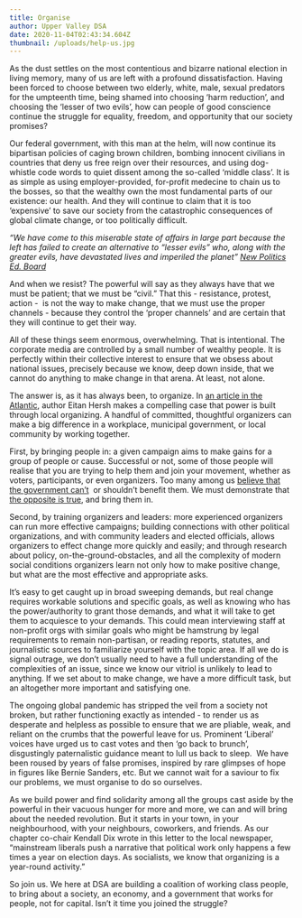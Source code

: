 ```yaml
---
title: Organise
author: Upper Valley DSA
date: 2020-11-04T02:43:34.604Z
thumbnail: /uploads/help-us.jpg
---
```

As the dust settles on the most contentious and bizarre national election in living memory, many of us are left with a profound dissatisfaction. Having been forced to choose between two elderly, white, male, sexual predators for the umpteenth time, being shamed into choosing ‘harm reduction’, and choosing the ‘lesser of two evils’, how can people of good conscience continue the struggle for equality, freedom, and opportunity that our society promises?

Our federal government, with this man at the helm, will now continue its bipartisan policies of caging brown children, bombing innocent civilians in countries that deny us free reign over their resources, and using dog-whistle code words to quiet dissent among the so-called ‘middle class’. It is as simple as using employer-provided, for-profit medecine to chain us to the bosses, so that the wealthy own the most fundamental parts of our existence: our health. And they will continue to claim that it is too ‘expensive’ to save our society from the catastrophic consequences of global climate change, or too politically difficult. 

*“We have come to this miserable state of affairs in large part because the left has failed to create an alternative to “lesser evils” who, along with the greater evils, have devastated lives and imperiled the planet” [New Politics Ed. Board](https://newpol.org/dont-support-biden-even-against-trump/)*

And when we resist? The powerful will say as they always have that we must be patient; that we must be “civil.” That this - resistance, protest, action -  is not the way to make change, that we must use the proper channels - because they control the ‘proper channels’ and are certain that they will continue to get their way. 

All of these things seem enormous, overwhelming. That is intentional. The corporate media are controlled by a small number of wealthy people. It is perfectly within their collective interest to ensure that we obsess about national issues, precisely because we know, deep down inside, that we cannot do anything to make change in that arena. At least, not alone. 

The answer is, as it has always been, to organize. In [an article in the Atlantic](https://www.theatlantic.com/ideas/archive/2020/01/political-hobbyists-are-ruining-politics/605212/), author Eitan Hersh makes a compelling case that power is built through local organizing. A handful of committed, thoughtful organizers can make a big difference in a workplace, municipal government, or local community by working together. 

First, by bringing people in: a given campaign aims to make gains for a group of people or cause. Successful or not, some of those people will realise that you are trying to help them and join your movement, whether as voters, participants, or even organizers. Too many among us [believe that the government can’t](https://www.niskanencenter.org/why-american-dislike-government-even-when-it-works/)  or shouldn’t benefit them. We must demonstrate that [the opposite is true](https://theconversation.com/profs-small-government-is-bad-for-your-pursuit-of-happiness-46000), and bring them in. 

Second, by training organizers and leaders: more experienced organizers can run more effective campaigns; building connections with other political organizations, and with community leaders and elected officials, allows organizers to effect change more quickly and easily; and through research about policy, on-the-ground-obstacles, and all the complexity of modern social conditions organizers learn not only how to make positive change, but what are the most effective and appropriate asks. 

It’s easy to get caught up in broad sweeping demands, but real change requires workable solutions and specific goals, as well as knowing who has the power/authority to grant those demands, and what it will take to get them to acquiesce to your demands. This could mean interviewing staff at non-profit orgs with similar goals who might be hamstrung by legal requirements to remain non-partisan, or reading reports, statutes, and journalistic sources to familiarize yourself with the topic area. If all we do is signal outrage, we don’t usually need to have a full understanding of the complexities of an issue, since we know our vitriol is unlikely to lead to anything. If we set about to make change, we have a more difficult task, but an altogether more important and satisfying one. 

The ongoing global pandemic has stripped the veil from a society not broken, but rather functioning exactly as intended - to render us as desperate and helpless as possible to ensure that we are pliable, weak, and reliant on the crumbs that the powerful leave for us. Prominent ‘Liberal’ voices have urged us to cast votes and then ‘go back to brunch’, disgustingly paternalistic guidance meant to lull us back to sleep.  We have been roused by years of false promises, inspired by rare glimpses of hope in figures like Bernie Sanders, etc. But we cannot wait for a saviour to fix our problems, we must organise to do so ourselves. 

As we build power and find solidarity among all the groups cast aside by the powerful in their vacuous hunger for more and more, we can and will bring about the needed revolution. But it starts in your town, in your neighbourhood, with your neighbours, coworkers, and friends. As our chapter co-chair Kendall Dix wrote in this letter to the local newspaper, “mainstream liberals push a narrative that political work only happens a few times a year on election days. As socialists, we know that organizing is a year-round activity.”

So join us. We here at DSA are building a coalition of working class people, to bring about a society, an economy, and a government that works for people, not for capital. Isn’t it time you joined the struggle?